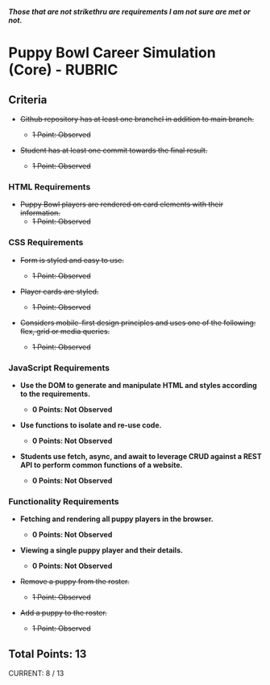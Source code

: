 
***Those that are not strikethru are requirements I am not sure are met or not.***



# Puppy Bowl Career Simulation (Core) - RUBRIC

## Criteria

* ~~Github repository has at least one branchcl in addition to main branch.~~  
  * ~~1 Point: Observed~~

* ~~Student has at least one commit towards the final result.~~  
  * ~~1 Point: Observed~~


### HTML Requirements

* ~~Puppy Bowl players are rendered on card elements with their information.~~  
  * ~~1 Point: Observed~~


### CSS Requirements

* ~~Form is styled and easy to use.~~  
  * ~~1 Point: Observed~~

* ~~Player cards are styled.~~  
  * ~~1 Point: Observed~~

* ~~Considers mobile-first design principles and uses one of the following: flex, grid or media queries.~~  
  * ~~1 Point: Observed~~


### JavaScript Requirements

* **Use the DOM to generate and manipulate HTML and styles according to the requirements.**  
  * **0 Points: Not Observed**

* **Use functions to isolate and re-use code.**  
  * **0 Points: Not Observed**

* **Students use fetch, async, and await to leverage CRUD against a REST API to perform common functions of a website.**  
  * **0 Points: Not Observed**


### Functionality Requirements

* **Fetching and rendering all puppy players in the browser.**  
  * **0 Points: Not Observed**

* **Viewing a single puppy player and their details.**  
  * **0 Points: Not Observed**

* ~~Remove a puppy from the roster.~~  
  * ~~1 Point: Observed~~

* ~~Add a puppy to the roster.~~  
  * ~~1 Point: Observed~~


## Total Points: 13

CURRENT: 8 / 13
